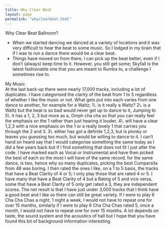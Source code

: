 ```yaml
---
title: Why Clear Beat
layout: page
permalink: "whyclearbeat.html"
---
```


<article class="grid_6">

<div class="information-header">
Why Clear Beat Ballroom?
</div>
<ul>
<li>When we started dancing we danced at a variety of locations and it was very difficult to hear the beat to some music. So I lodged in my brain that if I was to run a dance there would be a clear beat.
</li><li>Things have moved on from there, I can pick up the beat better, even if I don’t (always) keep time to it. However, you still get some; Skyfall is the latest fashionable one that you are meant to Rumba to, a challenge I sometimes rise to.
</li></article>

<article class="grid_6">
<div class="information-header">
My Music
</div>
At the last back-up there were nearly 17,000 tracks, including a lot of duplicates.
I have categorised the clarity of the beat from 1 to 5 regardless of whether I like the music or not. What gets put into each varies from one dance to another, for example for a Waltz; 
1\. is it really a Waltz?
2\. is a Waltz but the beat is so bad would never get up to dance to it,
Jumping to 5\. it has a 1, 2, 3 but more as a, Omph cha cha so that you can really feel the emphasis on the 1 rather than just hearing it louder. 
4\. will have a clear 1,2,3 with a nice emphasis on the 1 or a really lovely 1 that carries you through the 2 and 3. 
3\. either has got a definite 1,2,3, but is plonky or leaves you guessing too much, but would be willing to dance to it.
I can’t hand on heard say that I would categorise something the same today as I did a few years back but if I find something that does not fit I just alter the code.
I have marked each as Vocal or Instrumental and have then picked the best of each so the most I will have of the same record, for the same dance,  is two, hence why so many duplicates, picking the best Cumparsita  from 48 was boring.
I then rated the ones I like, on a 1 to 5 basis, the tracks that have a Beat Clarity of 4 or 5; I only play those that are rated 4 or 5. I have many that have a Beat Clarity of 4 but a Rating of 5 and vice versa, some that have a Beat Clarity of 5 only get rated a 3, they are independent scores. The net result is that I have just under 3,000 tracks that I think have a good beat and I like so there can still be great variety. If I were to play 6 Cha Cha Chas a night, 1 night a week, I would not have to repeat one for over 15 months, similarly if I were to play 6 Cha Cha Chas rated 5, once a month, I would not have to repeat one for over 15 months.
A lot depends on taste, the sound system and the acoustics of hall but I hope that you have found this bit of background information interesting.
</article>
